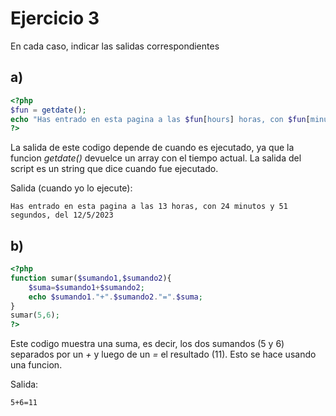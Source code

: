 # Ejercicio 3
En cada caso, indicar las salidas correspondientes

## a)
```php
<?php
$fun = getdate();
echo "Has entrado en esta pagina a las $fun[hours] horas, con $fun[minutes] minutos y $fun[seconds] segundos, del $fun[mday]/$fun[mon]/$fun[year]";
?>
```
La salida de este codigo depende de cuando es ejecutado, ya que la funcion *getdate()* devuelce un array con el tiempo actual. La salida del script es un string que dice cuando fue ejecutado.

Salida (cuando yo lo ejecute):
```
Has entrado en esta pagina a las 13 horas, con 24 minutos y 51 segundos, del 12/5/2023
```


## b)
```php
<?php
function sumar($sumando1,$sumando2){
    $suma=$sumando1+$sumando2;
    echo $sumando1."+".$sumando2."=".$suma;
}
sumar(5,6);
?>
```
Este codigo muestra una suma, es decir, los dos sumandos (5 y 6) separados por un *+* y luego de un *=* el resultado (11). Esto se hace usando una funcion.

Salida:
```
5+6=11
```